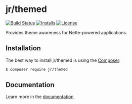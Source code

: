 # jr/themed

[![Build Status](https://travis-ci.org/rebendajirijr/themed.svg?branch=master)](https://travis-ci.org/rebendajirijr/themed)
[![Installs](https://img.shields.io/packagist/dt/kdyby/translation.svg)](https://packagist.org/packages/jr/themed)
[![License](https://img.shields.io/packagist/l/jr/themed.svg)](https://packagist.org/packages/jr/themed)

Provides theme awareness for Nette-powered applications.


## Installation

The best way to install jr/themed is using the [Composer](http://getcomposer.org/):

```sh
$ composer require jr/themed
```


## Documentation

Learn more in the [documentation](https://github.com/rebendajirijr/themed/blob/master/docs/en/index.md).
